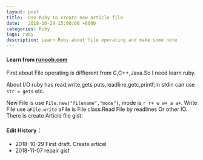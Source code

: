 ```yaml
---
layout: post
title:  Use Ruby to create new article file
date:   2018-10-29 15:00:00 +8000
categories: Ruby
tags: ruby
description: Learn Ruby about file operating and make some note
---
```

#### Learn from [runoob.com][bg1]

First about File operating is diffierent from C,C++,Java.So I need learn ruby.

About I/O ruby has read,write,gets puts,readline,getc,printf;In stdin can use `str = gets` etc.<!-- more -->

New File is use `File.new("filename","mode")`, mode is `r r+ w w+ a a+`. Write File use `aFile.write` aFile is File class.Read File by readlines Or other IO.  
There is create Article file gist:

<script src="https://gist.github.com/abearxiong/e830331e0872031240a38d32b7f93e8f.js"></script>

#### Edit History：
- 2018-10-29 First draft. Create articel 
- 2018-11-07 repair gist

[bg1]: http://www.runoob.com/ruby/ruby-input-output.html "Runoob learning web"
